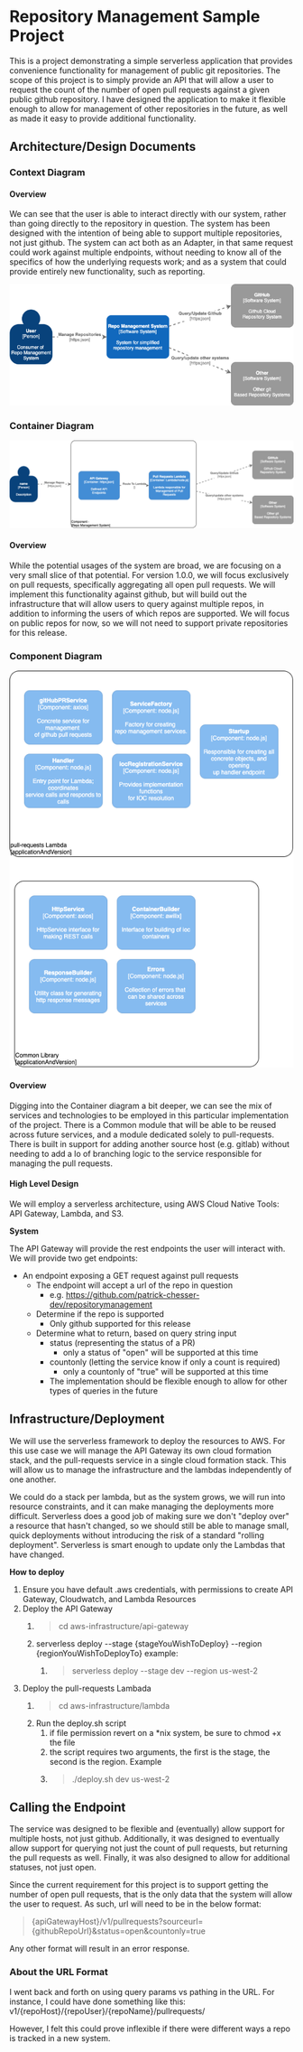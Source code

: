 # Repository Management Sample Project
This is a project demonstrating a simple serverless application that provides convenience functionality for management of public git repositories. The scope of this project is to simply provide an API that will allow a user to request the count of the number of open pull requests against a given public github repository. I have designed the application to make it flexible enough to allow for management of other repositories in the future, as well as made it easy to provide additional functionality.

## Architecture/Design Documents
### Context Diagram

#### Overview
We can see that the user is able to interact directly with our system, rather than going directly to the repository in question.
The system has been designed with the intention of being able to support multiple repositories, not just github. The system can act both as an Adapter, in that same request could work against multiple endpoints, without needing to know all of the specifics of how the underlying requests work; and as a system that could provide entirely new functionality, such as reporting. 

![Context Diagram](/design/images/Context.png)

### Container Diagram
![Container Diagram](/design/images/Container.png)

#### Overview
While the potential usages of the system are broad, we are focusing on a very small slice of that potential. For version 1.0.0, we will focus exclusively on pull requests, specifically aggregating all open pull requests. We will implement this functionality against github, but will build out the infrastructure that will allow users to query against multiple repos, in addition to informing the users of which repos are supported. We will focus on public repos for now, so we will not need to support private repositories for this release.

### Component Diagram
![Component Diagram](/design/images/Component.png)

#### Overview
Digging into the Container diagram a bit deeper, we can see the mix of services and technologies to be employed in this particular implementation of the project. There is a Common module that will be able to be reused across future services, and a module dedicated solely to pull-requests. There is built in support for adding another source host (e.g. gitlab) without needing to add a lo of branching logic to the service responsible for managing the pull requests. 

#### High Level Design
We will employ a serverless architecture, using AWS Cloud Native Tools: API Gateway, Lambda, and S3. 

**System**

The API Gateway will provide the rest endpoints the user will interact with. We will provide two get endpoints:
* An endpoint exposing a GET request against pull requests
  * The endpoint will accept a url of the repo in question
    * e.g. https://github.com/patrick-chesser-dev/repositorymanagement
  * Determine if the repo is supported
    * Only github supported for this release
  * Determine what to return, based on query string input
    * status (representing the status of a PR)
      * only a status of "open" will be supported at this time
    * countonly (letting the service know if only a count is required)
      * only a countonly of "true" will be supported at this time
    * The implementation should be flexible enough to allow for other types of queries in the future

## Infrastructure/Deployment

We will use the serverless framework to deploy the resources to AWS. For this use case we will manage the API Gateway its own cloud formation stack, and the pull-requests service in a single cloud formation stack. This will allow us to manage the infrastructure and the lambdas independently of one another. 

We could do a stack per lambda, but as the system grows, we will run into resource constraints, and it can make managing the deployments more difficult. Serverless does a good job of making sure we don't "deploy over" a resource that hasn't changed, so we should still be able to manage small, quick deployments without introducing the risk of a standard "rolling deployment". Serverless is smart enough to update only the Lambdas that have changed.

**How to deploy**
1. Ensure you have default .aws credentials, with permissions to create API Gateway, Cloudwatch, and Lambda Resources
2. Deploy the API Gateway
   1. > cd aws-infrastructure/api-gateway
   2. serverless deploy --stage {stageYouWishToDeploy} --region {regionYouWishToDeployTo} example:
      1. > serverless deploy --stage dev --region us-west-2
3. Deploy the pull-requests Lambada
   1. > cd aws-infrastructure/lambda
   2. Run the deploy.sh script
      1. if file permission revert on a *nix system, be sure to chmod +x the file
      2. the script requires two arguments, the first is the stage, the second is the region. Example
      3. > ./deploy.sh dev us-west-2

## Calling the Endpoint
The service was designed to be flexible and (eventually) allow support for multiple hosts, not just github. Additionally, it was designed to eventually allow support for querying not just the count of pull requests, but returning the pull requests as well. Finally, it was  also designed to allow for additional statuses, not just open.

Since the current requirement for this project is to support getting the number of open pull requests, that is the only data that the system will allow the user to request. As such, url will need to be in the below format:
> {apiGatewayHost}/v1/pullrequests?sourceurl={githubRepoUrl}&status=open&countonly=true

Any other format will result in an error response. 

### About the URL Format
I went back and forth on using query params vs pathing in the URL. For instance, I could have done something like this:
v1/{repoHost}/{repoUser}/{repoName}/pullrequests/

However, I felt this could prove inflexible if there were different ways a repo is tracked in a new system.

